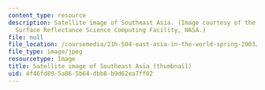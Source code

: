 ```yaml
---
content_type: resource
description: Satellite image of Southeast Asia. (Image courtesy of the MODIS Land
  Surface Reflectance Science Computing Facility, NASA.)
file: null
file_location: /coursemedia/21h-504-east-asia-in-the-world-spring-2003/4f46fd895a865b64dbb8b9d62ea7ff02_21h-504s03-th.jpg
file_type: image/jpeg
resourcetype: Image
title: Satellite image of Southeast Asia (thumbnail)
uid: 4f46fd89-5a86-5b64-dbb8-b9d62ea7ff02
---
```


